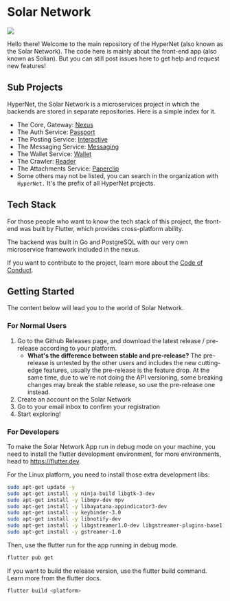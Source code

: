 # Solar Network

![](https://solsynth.dev/_next/static/media/alpha.e779a584.webp)

Hello there! Welcome to the main repository of the HyperNet (also known as the Solar Network). The code here is mainly about the front-end app (also known as Solian). But you can still post issues here to get help and request new features!

## Sub Projects

HyperNet, the Solar Network is a microservices project in which the backends are stored in separate repositories. Here is a simple index for it.

- The Core, Gateway: [Nexus](https://github.com/Solsynth/HyperNet.Nexus)
- The Auth Service: [Passport](https://github.com/Solsynth/HyperNet.Passport)
- The Posting Service: [Interactive](https://github.com/Solsynth/HyperNet.Interactive)
- The Messaging Service: [Messaging](https://github.com/Solsynth/HyperNet.Messaging)
- The Wallet Service: [Wallet](https://github.com/Solsynth/HyperNet.Wallet)
- The Crawler: [Reader](https://github.com/Solsynth/HyperNet.Reader)
- The Attachments Service: [Paperclip](https://github.com/Solsynth/HyperNet.Paperclip)
- Some others may not be listed, you can search in the organization with `HyperNet.` It's the prefix of all HyperNet projects.

## Tech Stack

For those people who want to know the tech stack of this project, the front-end was built by Flutter, which provides cross-platform ability.

The backend was built in Go and PostgreSQL with our very own microservice framework included in the nexus.

If you want to contribute to the project, learn more about the [Code of Conduct](./CODE_OF_CONDUCT.md).

## Getting Started

The content below will lead you to the world of Solar Network.

### For Normal Users

1. Go to the Github Releases page, and download the latest release / pre-release according to your platform.
   - **What's the difference between stable and pre-release?** The pre-release is untested by the other users and includes the new cutting-edge features, usually the pre-release is the feature drop. At the same time, due to we're not doing the API versioning, some breaking changes may break the stable release, so use the pre-release one instead.
2. Create an account on the Solar Network
3. Go to your email inbox to confirm your registration
4. Start exploring!

### For Developers

To make the Solar Network App run in debug mode on your machine, you need to install the flutter development environment, for more environments, head to https://flutter.dev.

For the Linux platform, you need to install those extra development libs:

```bash
sudo apt-get update -y
sudo apt-get install -y ninja-build libgtk-3-dev
sudo apt-get install -y libmpv-dev mpv
sudo apt-get install -y libayatana-appindicator3-dev
sudo apt-get install -y keybinder-3.0
sudo apt-get install -y libnotify-dev
sudo apt-get install -y libgstreamer1.0-dev libgstreamer-plugins-base1.0-dev
sudo apt-get install -y gstreamer-1.0
```

Then, use the flutter run for the app running in debug mode.

```bash
flutter pub get
```

If you want to build the release version, use the flutter build command. Learn more from the flutter docs.

```bash
flutter build <platform>
```

